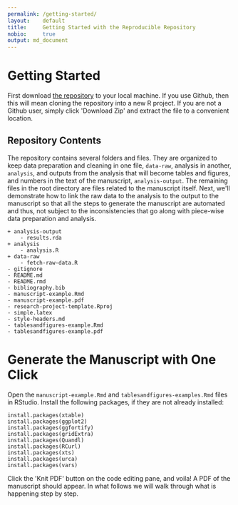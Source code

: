 ```yaml
---
permalink: /getting-started/
layout:    default
title:     Getting Started with the Reproducible Repository
nobio:     true
output: md_document
---
```



Getting Started
===============

First download [the
repository](https://github.com/mindymallory/research-project-template)
to your local machine. If you use Github, then this will mean cloning
the repository into a new R project. If you are not a Github user,
simply click 'Download Zip' and extract the file to a convenient
location.

Repository Contents
-------------------

The repository contains several folders and files. They are organized to
keep data preparation and cleaning in one file, `data-raw`, analysis in
another, `analysis`, and outputs from the analysis that will become
tables and figures, and numbers in the text of the manuscript,
`analysis-output`. The remaining files in the root directory are files
related to the manuscript itself. Next, we'll demonstrate how to link
the raw data to the analysis to the output to the manuscript so that all
the steps to generate the manuscript are automated and thus, not subject
to the inconsistencies that go along with piece-wise data preparation
and analysis.

    + analysis-output
        - results.rda
    + analysis
        - analysis.R
    + data-raw
        - fetch-raw-data.R
    - gitignore
    - README.md
    - README.rmd
    - bibliography.bib
    - manuscript-example.Rmd
    - manuscript-example.pdf
    - research-project-template.Rproj
    - simple.latex
    - style-headers.md
    - tablesandfigures-example.Rmd
    - tablesandfigures-example.pdf

Generate the Manuscript with One Click
======================================

Open the `manuscript-example.Rmd` and `tablesandfigures-examples.Rmd`
files in RStudio. Install the following packages, if they are not
already installed:

    install.packages(xtable)
    install.packages(ggplot2)
    install.packages(ggfortify)
    install.packages(gridExtra)
    install.packages(Quandl)
    install.packages(RCurl)
    install.packages(xts)
    install.packages(urca)
    install.packages(vars)

Click the 'Knit PDF' button on the code editing pane, and voila! A PDF
of the manuscript should appear. In what follows we will walk through
what is happening step by step.
